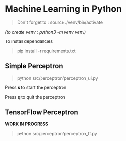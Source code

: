 # Machine Learning in Python

> Don't forget to : source ./venv/bin/activate

_(to create venv :  python3 -m venv venv)_

To install dependancies

> pip install -r requirements.txt
## Simple Perceptron

> python src/perceptron/perceptron_ui.py

Press __s__ to start the perceptron

Press __q__ to quit the perceptron

## TensorFlow Perceptron

__WORK IN PROGRESS__

> python src/perceptron/perceptron_tf.py
